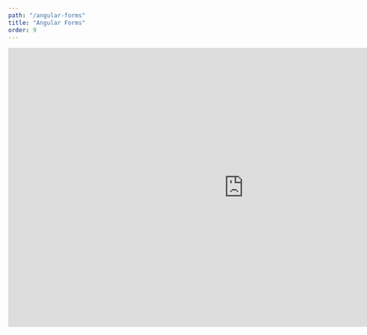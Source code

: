 ```yaml
---
path: "/angular-forms"
title: "Angular Forms"
order: 9
---
```


<iframe src="https://docs.google.com/presentation/d/16FG_sNi3Cmxi-nrJAXJm0mF6lp0uwm4ltubP47mGTyw/embed?start=false&loop=false&delayms=30000" frameborder="0" width="960" height="569" allowfullscreen="true" mozallowfullscreen="true" webkitallowfullscreen="true"></iframe>

